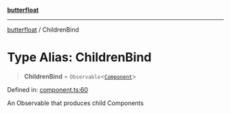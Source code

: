 [**butterfloat**](../README.md)

***

[butterfloat](../globals.md) / ChildrenBind

# Type Alias: ChildrenBind

> **ChildrenBind** = `Observable`\<[`Component`](Component.md)\>

Defined in: [component.ts:60](https://github.com/WorldMaker/butterfloat/blob/f0f5f6205e72911354af687f4fb1c543d3ebd586/component.ts#L60)

An Observable that produces child Components
